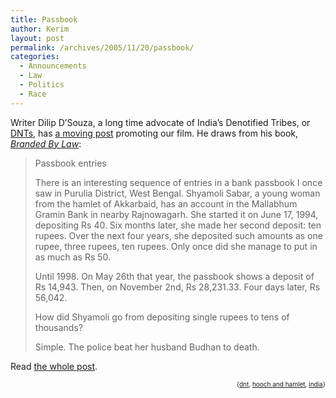 ```yaml
---
title: Passbook
author: Kerim
layout: post
permalink: /archives/2005/11/20/passbook/
categories:
  - Announcements
  - Law
  - Politics
  - Race
---
```

Writer Dilip D&#8217;Souza, a long time advocate of India&#8217;s Denotified Tribes, or <a href="http://hoochandhamlet.com/page/chharanagar" onclick="_gaq.push(['_trackEvent', 'outbound-article', 'http://hoochandhamlet.com/page/chharanagar', 'DNTs']);" >DNTs</a>, has <a href="http://dcubed.blogspot.com/2005/11/passbook-entries.html" onclick="_gaq.push(['_trackEvent', 'outbound-article', 'http://dcubed.blogspot.com/2005/11/passbook-entries.html', 'a moving post']);" >a moving post</a> promoting our film. He draws from his book, *<a href="http://www.amazon.com/exec/obidos/redirect?tag=shashwaticom-20%26link_code=xm2%26camp=2025%26creative=165953%26path=http://www.amazon.com/gp/redirect.html%253fASIN=0141007494%2526tag=shashwaticom-20%2526lcode=xm2%2526cID=2025%2526ccmID=165953%2526location=/o/ASIN/0141007494%25253FSubscriptionId=02ZH6J1W0649DTNS6002" onclick="_gaq.push(['_trackEvent', 'outbound-article', 'http://www.amazon.com/exec/obidos/redirect?tag=shashwaticom-20%26link_code=xm2%26camp=2025%26creative=165953%26path=http://www.amazon.com/gp/redirect.html%253fASIN=0141007494%2526tag=shashwaticom-20%2526lcode=xm2%2526cID=2025%2526ccmID=165953%2526location=/o/ASIN/0141007494%25253FSubscriptionId=02ZH6J1W0649DTNS6002', 'Branded By Law']);" >Branded By Law</a>*:

> Passbook entries
> 
> There is an interesting sequence of entries in a bank passbook I once saw in Purulia District, West Bengal. Shyamoli Sabar, a young woman from the hamlet of Akkarbaid, has an account in the Mallabhum Gramin Bank in nearby Rajnowagarh. She started it on June 17, 1994, depositing Rs 40. Six months later, she made her second deposit: ten rupees. Over the next four years, she deposited such amounts as one rupee, three rupees, ten rupees. Only once did she manage to put in as much as Rs 50.
> 
> Until 1998. On May 26th that year, the passbook shows a deposit of Rs 14,943. Then, on November 2nd, Rs 28,231.33. Four days later, Rs 56,042.
> 
> How did Shyamoli go from depositing single rupees to tens of thousands?
> 
> Simple. The police beat her husband Budhan to death.

Read <a href="http://dcubed.blogspot.com/2005/11/passbook-entries.html" onclick="_gaq.push(['_trackEvent', 'outbound-article', 'http://dcubed.blogspot.com/2005/11/passbook-entries.html', 'the whole post']);" >the whole post</a>.  
<!-- technorati tags start -->

<div style="text-align:right;">
  <span style="font-size:x-small;">{<a href="http://www.technorati.com/tag/dnt" onclick="_gaq.push(['_trackEvent', 'outbound-article', 'http://www.technorati.com/tag/dnt', 'dnt']);"  rel="tag">dnt</a>, <a href="http://www.technorati.com/tag/hooch and hamlet" onclick="_gaq.push(['_trackEvent', 'outbound-article', 'http://www.technorati.com/tag/hooch and hamlet', 'hooch and hamlet']);"  rel="tag">hooch and hamlet</a>, <a href="http://www.technorati.com/tag/india" onclick="_gaq.push(['_trackEvent', 'outbound-article', 'http://www.technorati.com/tag/india', 'india']);"  rel="tag">india</a>}</span>


<!-- technorati tags end -->


